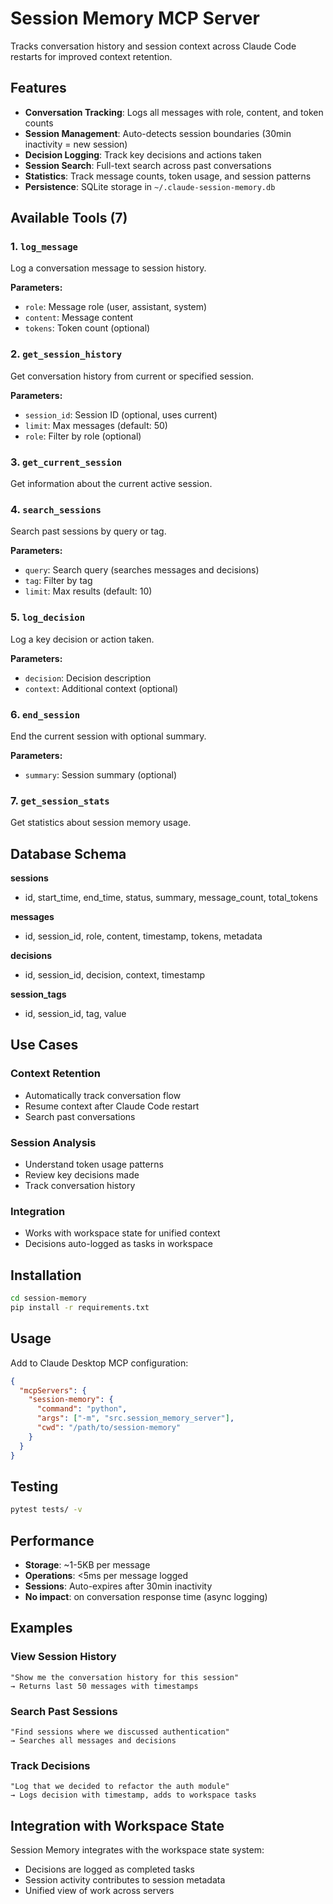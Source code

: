 # Session Memory MCP Server

Tracks conversation history and session context across Claude Code restarts for improved context retention.

## Features

- **Conversation Tracking**: Logs all messages with role, content, and token counts
- **Session Management**: Auto-detects session boundaries (30min inactivity = new session)
- **Decision Logging**: Track key decisions and actions taken
- **Session Search**: Full-text search across past conversations
- **Statistics**: Track message counts, token usage, and session patterns
- **Persistence**: SQLite storage in `~/.claude-session-memory.db`

## Available Tools (7)

### 1. `log_message`
Log a conversation message to session history.

**Parameters:**
- `role`: Message role (user, assistant, system)
- `content`: Message content
- `tokens`: Token count (optional)

### 2. `get_session_history`
Get conversation history from current or specified session.

**Parameters:**
- `session_id`: Session ID (optional, uses current)
- `limit`: Max messages (default: 50)
- `role`: Filter by role (optional)

### 3. `get_current_session`
Get information about the current active session.

### 4. `search_sessions`
Search past sessions by query or tag.

**Parameters:**
- `query`: Search query (searches messages and decisions)
- `tag`: Filter by tag
- `limit`: Max results (default: 10)

### 5. `log_decision`
Log a key decision or action taken.

**Parameters:**
- `decision`: Decision description
- `context`: Additional context (optional)

### 6. `end_session`
End the current session with optional summary.

**Parameters:**
- `summary`: Session summary (optional)

### 7. `get_session_stats`
Get statistics about session memory usage.

## Database Schema

**sessions**
- id, start_time, end_time, status, summary, message_count, total_tokens

**messages**
- id, session_id, role, content, timestamp, tokens, metadata

**decisions**
- id, session_id, decision, context, timestamp

**session_tags**
- id, session_id, tag, value

## Use Cases

### Context Retention
- Automatically track conversation flow
- Resume context after Claude Code restart
- Search past conversations

### Session Analysis
- Understand token usage patterns
- Review key decisions made
- Track conversation history

### Integration
- Works with workspace state for unified context
- Decisions auto-logged as tasks in workspace

## Installation

```bash
cd session-memory
pip install -r requirements.txt
```

## Usage

Add to Claude Desktop MCP configuration:

```json
{
  "mcpServers": {
    "session-memory": {
      "command": "python",
      "args": ["-m", "src.session_memory_server"],
      "cwd": "/path/to/session-memory"
    }
  }
}
```

## Testing

```bash
pytest tests/ -v
```

## Performance

- **Storage**: ~1-5KB per message
- **Operations**: <5ms per message logged
- **Sessions**: Auto-expires after 30min inactivity
- **No impact**: on conversation response time (async logging)

## Examples

### View Session History
```
"Show me the conversation history for this session"
→ Returns last 50 messages with timestamps
```

### Search Past Sessions
```
"Find sessions where we discussed authentication"
→ Searches all messages and decisions
```

### Track Decisions
```
"Log that we decided to refactor the auth module"
→ Logs decision with timestamp, adds to workspace tasks
```

## Integration with Workspace State

Session Memory integrates with the workspace state system:
- Decisions are logged as completed tasks
- Session activity contributes to session metadata
- Unified view of work across servers
